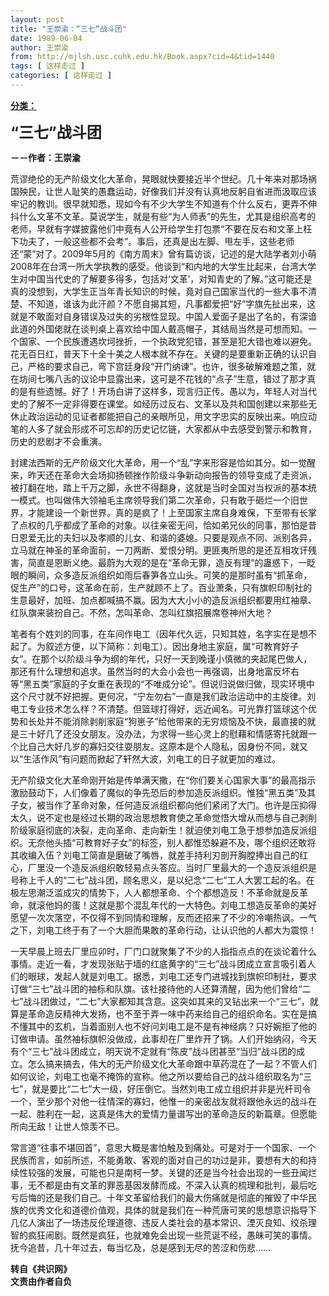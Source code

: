 ```yaml
---
layout: post
title: "王崇渝：“三七”战斗团"
date: 1989-06-04
author: 王崇渝
from: http://mjlsh.usc.cuhk.edu.hk/Book.aspx?cid=4&tid=1440
tags: [ 这样走过 ]
categories: [ 这样走过 ]
---
```


<div style="margin: 15px 10px 10px 0px;">
 <div>
  <span id="ctl00_ContentPlaceHolder1_chapter1_SubjectLabel" style="font-weight:bold;text-decoration:underline;">
   分类：
  </span>
 </div>
 <p>
  <strong>
   <font size="5">
    “三七”战斗团
   </font>
  </strong>
 </p>
 <p>
  <strong>
   －－作者：王崇渝
  </strong>
 </p>
 <p>
  荒谬绝伦的无产阶级文化大革命，晃眼就快要接近半个世纪。几十年来对那场祸国殃民，让世人耻笑的愚蠢运动，好像我们并没有认真地反躬自省进而汲取应该牢记的教训。很早就知悉，现如今有不少大学生不知道有个什么反右，更弄不伸抖什么文革不文革。莫说学生，就是有些“为人师表”的先生，尤其是组织高考的老师，早就有字媒披露他们中竟有人公开给学生打包票“不要在反右和文革上枉下功夫了，一般这些都不会考”。事后，还真是出左脚、甩左手，这些老师还“蒙”对了。2009年5月的《南方周末》曾有篇访谈，记述的是大陆学者刘小萌2008年在台湾一所大学执教的感受。他谈到“和内地的大学生比起来，台湾大学生对中国当代史的了解要多得多，包括对‘文革’，对知青史的了解。”这可能还是真的没想到，大学生正当年青长知识的时候，竟对自己国家当代的一些大事不清楚、不知道，谁该为此汗颜？不愿自揭其短，凡事都爱把“好”字旗先扯出来，这就是不敢面对自身错误及过失的劣根性显现。中国人爱面子是出了名的，有深谙此道的外国佬就在谈判桌上喜欢给中国人戴高帽子，其结局当然是可想而知。一个国家、一个民族遭遇坎坷挫折，一个执政党犯错，甚至是犯大错也难以避免。花无百日红，普天下十全十美之人根本就不存在。关键的是要重新正确的认识自己，严格的要求自己，弯下宫廷身段“开门纳谏”。也许，很多破解难题之策，就在坊间七嘴八舌的议论中显露出来，这可是不花钱的“点子”生意，错过了那才真的是有些遗憾。好了！开场白讲了这样多，现言归正传。愚以为，年轻人对当代史的了解不一定非得要在课堂。如经历过反右、文革以及共和国创建以来那些无休止政治运动的见证者都能把自己的亲眼所见，用文字忠实的反映出来。响应动笔的人多了就会形成不可忘却的历史记忆链，大家都从中去感受到警示和教育，历史的悲剧才不会重演。
 </p>
 <p>
  封建法西斯的无产阶级文化大革命，用一个“乱”字来形容是恰如其分。如一觉醒来，昨天还在革命大会场抑扬顿挫作阶级斗争新动向报告的领导变成了走资派，被打翻在地，踏上千万之脚，永世不得翻身，这就是当时全国对当权派的基本统一模式。也叫做伟大领袖毛主席领导我们第二次革命，只有敢于砸烂一个旧世界，才能建设一个新世界。真的是疯了！上至国家主席自身难保，下至带有长掌了点权的几乎都成了革命的对象。以往亲密无间，恰如弟兄伙的同事，那怕是昔日恩爱无比的夫妇以及孝顺的儿女、和谐的婆媳。只要是观点不同、派别各异，立马就在神圣的革命面前，一刀两断、爱恨分明。更匪夷所思的是还互相攻讦残害，简直是恩断义绝。最蔚为大观的是在“革命无罪，造反有理”的蛊惑下，一眨眼的瞬间，众多造反派组织如雨后春笋各立山头。可笑的是那时虽有“抓革命，促生产”的口号，这革命在前，生产就顾不上了。百业萧条，只有旗帜印制社的生意最好，加班、加点都喊搞不赢。因为大大小小的造反派组织都要用红袖章、红队旗来装扮自己。不然，怎叫革命、怎叫红旗招展席卷神州大地？
 </p>
 <p>
  笔者有个姓刘的同事，在车间作电工（因年代久远，只知其姓，名字实在是想不起了。为叙述方便，以下简称：刘电工）。因出身地主家庭，属“可教育好子女”。在那个以阶级斗争为纲的年代，只好一天到晚谨小慎微的夹起尾巴做人，那还有什么理想和追求。虽然当时的大会小会也一再强调，出身地富反坏右等“黑五类”家庭的子女重在表现的“不唯成分论”。但说归说做归做，现实环境中这个尺寸就不好把握。更何况，“宁左勿右”一直是我们政治运动中的主旋律。刘电工专业技术怎么样？不清楚。但篮球打得好，远近闻名。可光靠打篮球这个优势和长处并不能消除剥削家庭“狗崽子”给他带来的无穷烦恼及不快，最直接的就是三十好几了还没女朋友。没办法，为求得一些心灵上的慰藉和情感寄托就跟一个比自己大好几岁的寡妇交往耍朋友。这原本是个人隐私，因身份不同，就又以“生活作风”有问题而掀起了轩然大波，刘电工的日子就更加的难过。
 </p>
 <p>
  无产阶级文化大革命刚开始是传单满天撒，在“你们要关心国家大事”的最高指示激励鼓动下，人们像着了魔似的争先恐后的参加造反派组织。惟独“黑五类”及其子女，被当作了革命对象，任何造反派组织都向他们紧闭了大门。也许是压抑得太久，说不定也是经过长期的政治思想教育使之革命觉悟大增从而想与自己剥削阶级家庭彻底的决裂，走向革命、走向新生！就迫使刘电工急于想参加造反派组织。无奈他头插“可教育好子女”的标签，别人都惟恐躲避不及，哪个组织还敢将其收编入伍？刘电工简直是磨破了嘴唇，就差手持利刃剖开胸膛捧出自己的红心，厂里没一个造反派组织敢轻易点头答应。当时厂里最大的一个造反派组织是号称上千人的“二七”战斗团，顾名思义，是以纪念“二七”工人大罢工起的名。在极左思潮泛滥成灾的情势下，人人都想革命、个个都想造反！不革命就是反革命，就滚他妈的蛋！这就是那个混乱年代的一大特色。刘电工想造反革命的美好愿望一次次落空，不仅得不到同情和理解，反而还招来了不少的冷嘲热讽。一气之下，刘电工终于有了一个大胆而果敢的革命行动，让认识他的人都大为震惊！
 </p>
 <p>
  一天早晨上班去厂里应卯时，厂门口就聚集了不少的人指指点点的在谈论着什么事情。走近一看，才发现张贴于墙的红底黄字的“三七”战斗团成立宣言吸引着人们的眼球，发起人就是刘电工。据悉，刘电工还专门进城找到旗帜印制社，要求订做“三七”战斗团的袖标和队旗。该社接待他的人还算清醒，因为他们曾给“二七”战斗团做过，“二七”大家都知其含意。这突如其来的又钻出来一个“三七”，就算是革命造反精神大发扬，也不至于弄一味中药来给自己的组织命名。实在是搞不懂其中的玄机，当着面别人也不好问刘电工是不是有神经病？只好婉拒了他的订做申请。虽然袖标旗帜没做成，此事却在厂里炸开了锅。人们开始纳闷，今天有个“三七”战斗团成立，明天说不定就有“陈皮”战斗团甚至“当归”战斗团的成立。怎么搞来搞去，伟大的无产阶级文化大革命跟中草药混在了一起？不管人们如何议论，刘电工也毫不掩饰的宣称。他之所以要给自己的战斗组织取名为“三七”，就是要比“二七”大一级，好压倒它。当然刘电工成立组织并非是光杆司令一个，至少那个对他一往情深的寡妇，他惟一的亲密战友就将跟他永远的战斗在一起、胜利在一起，这真是伟大的爱情力量谱写出的革命造反的新篇章。但愿能所向无敌！让世人惊羡不已。
 </p>
 <p>
  常言道“往事不堪回首”，意思大概是害怕触及到痛处。可是对于一个国家、一个民族而言，如前所述，不能勇敢、客观的面对自己的功过是非，要想有大的和持续性较强的发展，可能也只是南柯一梦。关键的还是当今社会出现的一些丑闻烂事，无不都是由有文革的罪恶基因发酵而成。不深入认真的梳理和批判，最后吃亏后悔的还是我们自己。十年文革留给我们的最大伤痛就是彻底的摧毁了中华民族的优秀文化和道德价值观，具体的就是我们在一种荒唐可笑的思想意识指导下几亿人演出了一场违反伦理道德、违反人类社会的基本常识、湮灭良知、绞杀理智的疯狂闹剧。既然是疯狂，也就难免会出现一些荒诞不经，愚昧可笑的事情。抚今追昔，几十年过去，每当忆及，总是感到无尽的苦涩和伤悲……
  <br/>
 </p>
 <p>
  <strong>
   转自《共识网》
   <br/>
   文责由作者自负
  </strong>
 </p>
</div>

